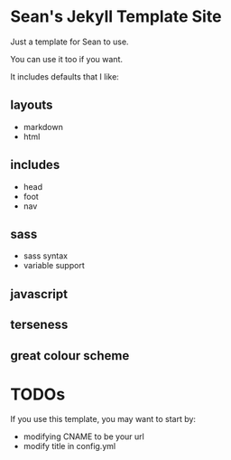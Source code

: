 # Sean's Jekyll Template Site

Just a template for Sean to use.

You can use it too if you want.

It includes defaults that I like:

## layouts
  - markdown
  - html

## includes
  - head
  - foot
  - nav

## sass
  - sass syntax
  - variable support

## javascript

## terseness

## great colour scheme


# TODOs

If you use this template, you may want to start by:

- modifying CNAME to be your url
- modify title in config.yml
